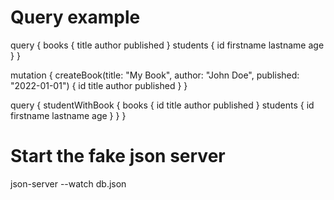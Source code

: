 # Query example
 query {
   books {
     title
     author
     published
   }
   students {
     id
     firstname
     lastname
     age
   }
 }

 mutation {
   createBook(title: "My Book", author: "John Doe", published: "2022-01-01") {
     id
     title
     author
     published
   }
 }

query {
studentWithBook {
books {
id
title
author
published
}
students {
id
firstname
lastname
age
}
}
}
# Start the fake json server
json-server --watch db.json